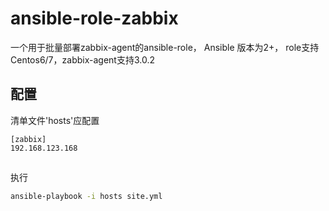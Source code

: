 # ansible-role-zabbix
一个用于批量部署zabbix-agent的ansible-role，
Ansible 版本为2+， role支持Centos6/7，zabbix-agent支持3.0.2

## 配置
清单文件'hosts'应配置
```
[zabbix]
192.168.123.168
```

##
执行
```bash
ansible-playbook -i hosts site.yml
```
